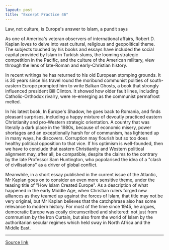 ```yaml
---
layout: post
title: "Excerpt Practice 46"
---
```



Law, not culture, is Europe's answer to Islam, a pundit says

As one of America's veteran observers of international affairs, Robert D. Kaplan loves to delve into vast cultural, religious and geopolitical theme. The subjects touched by his books and essays have included the social capital provided by Islam in Turkish slums, the looming strategic competition in the Pacific, and the culture of the American military, view through the lens of late-Roman and early-Christian history.

In recent writings he has returned to his old European stomping grounds. It is 30 years since his travel round the moribund communist polities of south-eastern Europe prompted him to write Balkan Ghosts, a book that strongly influenced president Bill Clinton. It showed how older fault lines, including Catholic-Orthodox rivalry, were re-emerging as the communist permafrost melted.

In his latest book, In Europe's Shadow, he goes back to Romania, and finds pleasant surprises, including a happy mixture of devoutly practiced eastern Christianity and pro-Western strategic orientation. A country that was literally a dark place in the 1980s, because of economic misery, power shortages and an exceptionally harsh for of communism, has lightened up in many ways, he discovers. Corruption may flourish but so too does healthy political opposition to that vice. If his optimism is well-founded, then we have to conclude that eastern Christianity and Western political alignment may, after all, be compatible, despite the claims to the contrary by the late Professor Sam Huntington, who popolarised the idea of a "clash of civilisations" as a driver of global conflict.

Meanwhile, in a short essay published in the current issue of the Atlantic, Mr Kaplan goes on to consider an even more sensitive theme, under the teasing title of "How Islam Created Europe". As a description of what happened in the early Middle Age, when Christian rulers forged new alliances as they teamed up against the forces of Islam, that title may not be very original, but Mr Kaplan believes that the catchphrase also has some relevance to modern history. For most of the time since 1945, he argues, democratic Europe was cosily circumscribed and sheltered: not just from communism by the Iron Curtain, but also from the world of Islam by the authoritarian secular regimes which held sway in North Africa and the Middle East. 


*************************************************************************************

[Source link][link]

[link]: http://www.economist.com/blogs/erasmus/2016/04/europe-religion-and-geopolitics
